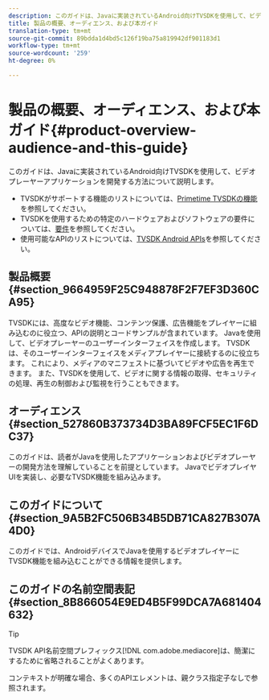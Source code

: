 ```yaml
---
description: このガイドは、Javaに実装されているAndroid向けTVSDKを使用して、ビデオプレーヤーアプリケーションを開発する方法について説明します。
title: 製品の概要、オーディエンス、および本ガイド
translation-type: tm+mt
source-git-commit: 89bdda1d4bd5c126f19ba75a819942df901183d1
workflow-type: tm+mt
source-wordcount: '259'
ht-degree: 0%

---
```



# 製品の概要、オーディエンス、および本ガイド{#product-overview-audience-and-this-guide}

このガイドは、Javaに実装されているAndroid向けTVSDKを使用して、ビデオプレーヤーアプリケーションを開発する方法について説明します。

<!--<a id="section_FC24E86A2E6442B8A3769160769BBDFA"></a>-->

* TVSDKがサポートする機能のリストについては、[Primetime TVSDKの機能](../../tvsdk-2.7-for-android/overview-prod-audience-guide/c-psdk-android-2.7-overview-of-the-player.md)を参照してください。
* TVSDKを使用するための特定のハードウェアおよびソフトウェアの要件については、[要件](../../tvsdk-2.7-for-android/c-psdk-android-2.7-requirements.md)を参照してください。
* 使用可能なAPIのリストについては、[TVSDK Android APIs](https://help.adobe.com/en_US/primetime/api/psdk/javadoc_2.7/)を参照してください。

## 製品概要{#section_9664959F25C948878F2F7EF3D360CA95}

TVSDKには、高度なビデオ機能、コンテンツ保護、広告機能をプレイヤーに組み込むのに役立つ、APIの説明とコードサンプルが含まれています。 Javaを使用して、ビデオプレーヤーのユーザーインターフェイスを作成します。 TVSDKは、そのユーザーインターフェイスをメディアプレイヤーに接続するのに役立ちます。 これにより、メディアのマニフェストに基づいてビデオや広告を再生できます。 また、TVSDKを使用して、ビデオに関する情報の取得、セキュリティの処理、再生の制御および監視を行うこともできます。

## オーディエンス{#section_527860B373734D3BA89FCF5EC1F6DC37}

このガイドは、読者がJavaを使用したアプリケーションおよびビデオプレーヤーの開発方法を理解していることを前提としています。 JavaでビデオプレイヤUIを実装し、必要なTVSDK機能を組み込みます。

## このガイドについて{#section_9A5B2FC506B34B5DB71CA827B307A4D0}

このガイドでは、AndroidデバイスでJavaを使用するビデオプレイヤーにTVSDK機能を組み込むことができる情報を提供します。

## このガイドの名前空間表記{#section_8B866054E9ED4B5F99DCA7A681404632}

>[!TIP]
>
>TVSDK API名前空間プレフィックス[!DNL com.adobe.mediacore]は、簡潔にするために省略されることがよくあります。
>
>コンテキストが明確な場合、多くのAPIエレメントは、親クラス指定子なしで参照されます。